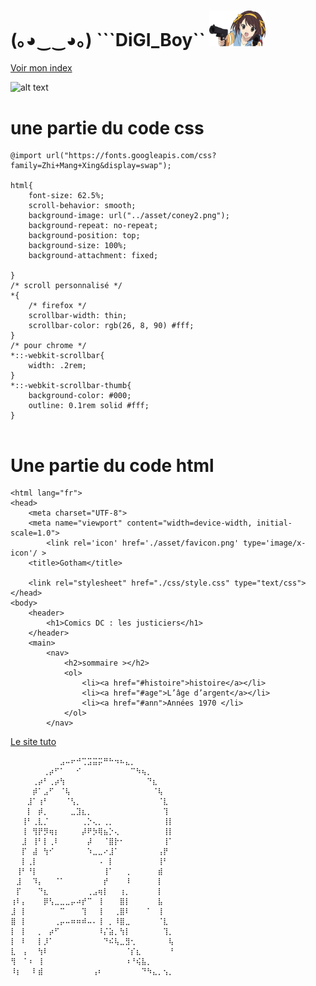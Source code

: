 
# (｡◕‿‿◕｡) ```DiGI_Boy`` <img src="./asset/.PngItem_6762070.png" alt="alt text" width="90" height="whatever">
[Voir mon index](https://digi-boy.github.io/comics/)

  <img src="https://user-images.githubusercontent.com/45585937/52410651-fa95b900-2b13-11e9-970e-eff9afd83b23.png" alt="alt text" width="300" height="whatever">





# une partie du code css
```/* reset */
@import url("https://fonts.googleapis.com/css?family=Zhi+Mang+Xing&display=swap");

html{
    font-size: 62.5%;
    scroll-behavior: smooth;
    background-image: url("../asset/coney2.png");
    background-repeat: no-repeat;
    background-position: top;
    background-size: 100%;
    background-attachment: fixed;
    
}
/* scroll personnalisé */
*{
    /* firefox */
    scrollbar-width: thin;
    scrollbar-color: rgb(26, 8, 90) #fff;
}
/* pour chrome */
*::-webkit-scrollbar{
    width: .2rem;
}
*::-webkit-scrollbar-thumb{
    background-color: #000;
    outline: 0.1rem solid #fff;
}


```


# Une partie du code html

```<!DOCTYPE html>
<html lang="fr">
<head>
    <meta charset="UTF-8">
    <meta name="viewport" content="width=device-width, initial-scale=1.0">
     	<link rel='icon' href='./asset/favicon.png' type='image/x-icon'/ >
    <title>Gotham</title>

    <link rel="stylesheet" href="./css/style.css" type="text/css">
</head>
<body>
    <header>
        <h1>Comics DC : les justiciers</h1>
    </header>
    <main>
        <nav>
            <h2>sommaire ></h2>
            <ol>
                <li><a href="#histoire">histoire</a></li>
                <li><a href="#age">L’âge d’argent</a></li>
                <li><a href="#ann">Années 1970 </li>
            </ol>
        </nav>
```



[Le site tuto ](https://hackmd.io/mb9ZGNYXSsqh-XBTrHmLZQ)









```
⠀⠀⠀⠀⠀⠀⠀⠀⠀⣠⠤⠖⠚⢉⣩⣭⡭⠛⠓⠲⠦⣄⡀⠀⠀⠀⠀⠀⠀⠀
⠀⠀⠀⠀⠀⠀⢀⡴⠋⠁⠀⠀⠊⠀⠀⠀⠀⠀⠀⠀⠀⠀⠉⠳⢦⡀⠀⠀⠀⠀
⠀⠀⠀⠀⢀⡴⠃⢀⡴⢳⠀⠀⠀⠀⠀⠀⠀⠀⠀⠀⠀⠀⠀⠀⠀⠙⣆⠀⠀⠀
⠀⠀⠀⠀⡾⠁⣠⠋⠀⠈⢧⠀⠀⠀⠀⠀⠀⠀⠀⠀⠀⠀⠀⠀⠀⠀⠈⢧⠀⠀
⠀⠀⠀⣸⠁⢰⠃⠀⠀⠀⠈⢣⡀⠀⠀⠀⠀⠀⠀⠀⠀⠀⠀⠀⠀⠀⠀⠈⣇⠀
⠀⠀⠀⡇⠀⡾⡀⠀⠀⠀⠀⣀⣹⣆⡀⠀⠀⠀⠀⠀⠀⠀⠀⠀⠀⠀⠀⠀⢹⠀
⠀⠀⢸⠃⢀⣇⡈⠀⠀⠀⠀⠀⠀⢀⡑⢄⡀⢀⡀⠀⠀⠀⠀⠀⠀⠀⠀⠀⢸⡇
⠀⠀⢸⠀⢻⡟⡻⢶⡆⠀⠀⠀⠀⡼⠟⡳⢿⣦⡑⢄⠀⠀⠀⠀⠀⠀⠀⠀⢸⡇
⠀⠀⣸⠀⢸⠃⡇⢀⠇⠀⠀⠀⠀⠀⡼⠀⠀⠈⣿⡗⠂⠀⠀⠀⠀⠀⠀⠀⢸⠁
⠀⠀⡏⠀⣼⠀⢳⠊⠀⠀⠀⠀⠀⠀⠱⣀⣀⠔⣸⠁⠀⠀⠀⠀⠀⠀⠀⢠⡟⠀
⠀⠀⡇⢀⡇⠀⠀⠀⠀⠀⠀⠀⠀⠀⠀⠀⠠⠀⡇⠀⠀⠀⠀⠀⠀⠀⠀⢸⠃⠀
⠀⢸⠃⠘⡇⠀⠀⠀⠀⠀⠀⠀⠀⠀⠀⠀⠀⢸⠁⠀⠀⢀⠀⠀⠀⠀⠀⣾⠀⠀
⠀⣸⠀⠀⠹⡄⠀⠀⠈⠁⠀⠀⠀⠀⠀⠀⠀⡞⠀⠀⠀⠸⠀⠀⠀⠀⠀⡇⠀⠀
⠀⡏⠀⠀⠀⠙⣆⠀⠀⠀⠀⠀⠀⠀⢀⣠⢶⡇⠀⠀⢰⡀⠀⠀⠀⠀⠀⡇⠀⠀
⢰⠇⡄⠀⠀⠀⡿⢣⣀⣀⣀⡤⠴⡞⠉⠀⢸⠀⠀⠀⣿⡇⠀⠀⠀⠀⠀⣧⠀⠀
⣸⠀⡇⠀⠀⠀⠀⠀⠀⠉⠀⠀⠀⢹⠀⠀⢸⠀⠀⢀⣿⠇⠀⠀⠀⠁⠀⢸⠀⠀
⣿⠀⡇⠀⠀⠀⠀⠀⢀⡤⠤⠶⠶⠾⠤⠄⢸⠀⡀⠸⣿⣀⠀⠀⠀⠀⠀⠈⣇⠀
⡇⠀⡇⠀⠀⡀⠀⡴⠋⠀⠀⠀⠀⠀⠀⠀⠸⡌⣵⡀⢳⡇⠀⠀⠀⠀⠀⠀⢹⡀
⡇⠀⠇⠀⠀⡇⡸⠁⠀⠀⠀⠀⠀⠀⠀⠀⠀⠙⠮⢧⣀⣻⢂⠀⠀⠀⠀⠀⠀⢧
⣇⠀⢠⠀⠀⢳⠇⠀⠀⠀⠀⠀⠀⠀⠀⠀⠀⠀⠀⠀⠀⠈⡎⣆⠀⠀⠀⠀⠀⠘
⢻⠀⠈⠰⠀⢸⠀⠀⠀⠀⠀⠀⠀⠀⠀⠀⠀⠀⠀⠀⠀⠰⠘⢮⣧⡀⠀⠀⠀⠀
⠸⡆⠀⠀⠇⣾⠀⠀⠀⠀⠀⠀⠀⠀⠀⢠⠆⠀⠀⠀⠀⠀⠀⠀⠙⠳⣄⡀⢢⡀
```